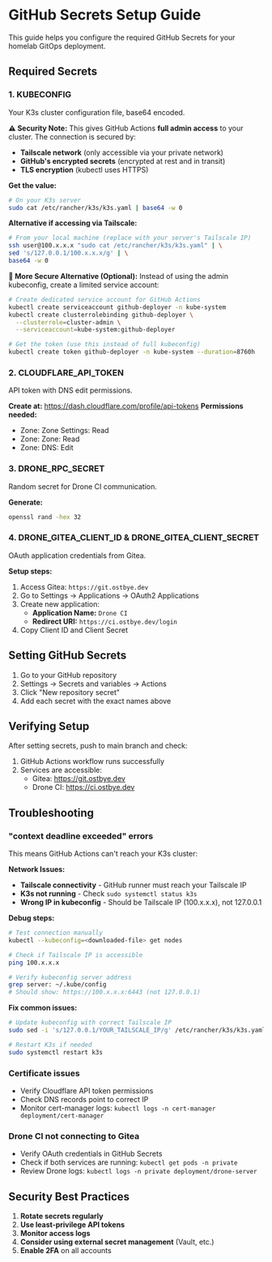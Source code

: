 # GitHub Secrets Setup Guide

This guide helps you configure the required GitHub Secrets for your homelab GitOps deployment.

## Required Secrets

### 1. KUBECONFIG
Your K3s cluster configuration file, base64 encoded.

**⚠️ Security Note:** This gives GitHub Actions **full admin access** to your cluster. The connection is secured by:
- **Tailscale network** (only accessible via your private network)
- **GitHub's encrypted secrets** (encrypted at rest and in transit)
- **TLS encryption** (kubectl uses HTTPS)

**Get the value:**
```bash
# On your K3s server
sudo cat /etc/rancher/k3s/k3s.yaml | base64 -w 0
```

**Alternative if accessing via Tailscale:**
```bash
# From your local machine (replace with your server's Tailscale IP)
ssh user@100.x.x.x "sudo cat /etc/rancher/k3s/k3s.yaml" | \
sed 's/127.0.0.1/100.x.x.x/g' | \
base64 -w 0
```

**🔐 More Secure Alternative (Optional):**
Instead of using the admin kubeconfig, create a limited service account:
```bash
# Create dedicated service account for GitHub Actions
kubectl create serviceaccount github-deployer -n kube-system
kubectl create clusterrolebinding github-deployer \
  --clusterrole=cluster-admin \
  --serviceaccount=kube-system:github-deployer

# Get the token (use this instead of full kubeconfig)
kubectl create token github-deployer -n kube-system --duration=8760h
```

### 2. CLOUDFLARE_API_TOKEN
API token with DNS edit permissions.

**Create at:** https://dash.cloudflare.com/profile/api-tokens
**Permissions needed:**
- Zone: Zone Settings: Read
- Zone: Zone: Read  
- Zone: DNS: Edit

### 3. DRONE_RPC_SECRET
Random secret for Drone CI communication.

**Generate:**
```bash
openssl rand -hex 32
```

### 4. DRONE_GITEA_CLIENT_ID & DRONE_GITEA_CLIENT_SECRET
OAuth application credentials from Gitea.

**Setup steps:**
1. Access Gitea: `https://git.ostbye.dev`
2. Go to Settings → Applications → OAuth2 Applications
3. Create new application:
   - **Application Name:** `Drone CI`
   - **Redirect URI:** `https://ci.ostbye.dev/login`
4. Copy Client ID and Client Secret

## Setting GitHub Secrets

1. Go to your GitHub repository
2. Settings → Secrets and variables → Actions
3. Click "New repository secret"
4. Add each secret with the exact names above

## Verifying Setup

After setting secrets, push to main branch and check:
1. GitHub Actions workflow runs successfully
2. Services are accessible:
   - Gitea: https://git.ostbye.dev
   - Drone CI: https://ci.ostbye.dev

## Troubleshooting

### "context deadline exceeded" errors
This means GitHub Actions can't reach your K3s cluster:

**Network Issues:**
- **Tailscale connectivity** - GitHub runner must reach your Tailscale IP
- **K3s not running** - Check `sudo systemctl status k3s`
- **Wrong IP in kubeconfig** - Should be Tailscale IP (100.x.x.x), not 127.0.0.1

**Debug steps:**
```bash
# Test connection manually
kubectl --kubeconfig=<downloaded-file> get nodes

# Check if Tailscale IP is accessible
ping 100.x.x.x

# Verify kubeconfig server address
grep server: ~/.kube/config
# Should show: https://100.x.x.x:6443 (not 127.0.0.1)
```

**Fix common issues:**
```bash
# Update kubeconfig with correct Tailscale IP
sudo sed -i 's/127.0.0.1/YOUR_TAILSCALE_IP/g' /etc/rancher/k3s/k3s.yaml

# Restart K3s if needed
sudo systemctl restart k3s
```

### Certificate issues
- Verify Cloudflare API token permissions
- Check DNS records point to correct IP
- Monitor cert-manager logs: `kubectl logs -n cert-manager deployment/cert-manager`

### Drone CI not connecting to Gitea
- Verify OAuth credentials in GitHub Secrets
- Check if both services are running: `kubectl get pods -n private`
- Review Drone logs: `kubectl logs -n private deployment/drone-server`

## Security Best Practices

1. **Rotate secrets regularly**
2. **Use least-privilege API tokens**  
3. **Monitor access logs**
4. **Consider using external secret management** (Vault, etc.)
5. **Enable 2FA** on all accounts